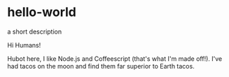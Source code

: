 # hello-world
a short description

Hi Humans!

Hubot here, I like Node.js and Coffeescript (that's what I'm made off!).
I've had tacos on the moon and find them far superior to Earth tacos.
